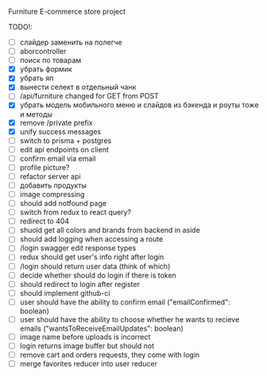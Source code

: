 Furniture E-commerce store project

TODO!: 
- [ ] слайдер заменить на полегче    
- [ ] aborcontroller    
- [ ] поиск по товарам    
- [x] убрать формик    
- [x] убрать яп    
- [x] вынести селект в отдельный чанк    
- [ ] /api/furniture changed for GET from POST    
- [x] убpать модель мобильного меню и слайдов из бэкенда и роуты тоже и методы    
- [x] remove /private prefix     
- [x] unify success messages    
- [ ] switch to prisma + postgres    
- [ ] edit api endpoints on client    
- [ ] confirm email via email    
- [ ] profile picture?    
- [ ] refactor server api    
- [ ] добавить продукты    
- [ ] image compressing    
- [ ] should add notfound page    
- [ ] switch from redux to react query?    
- [ ] redirect to 404    
- [ ] shuold get all colors and brands from backend in aside    
- [ ] should add logging when accessing a route    
- [ ] /login swagger edit response types    
- [ ] redux should get user's info right after login    
- [ ] /login should return user data (think of which)    
- [ ] decide whether should do login if there is token    
- [ ] should redirect to login after register    
- [ ] should implement github-ci    
- [ ] user should have the ability to confirm email ("emailConfirmed": boolean)
- [ ] user should have the ability to choose whether he wants to recieve emails	("wantsToReceiveEmailUpdates": boolean)
- [ ] image name before uploads is incorrect
- [ ] login returns image buffer but should not
- [ ] remove cart and orders requests, they come with login
- [ ] merge favorites reducer into user reducer